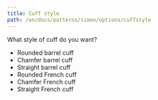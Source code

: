 ```yaml
---
title: Cuff style
path: /en/docs/patterns/simon/options/cuffstyle
---
```


What style of cuff do you want?

- Rounded barrel cuff
- Chamfer barrel cuff
- Straight barrel cuff
- Rounded French cuff
- Chamfer French cuff
- Straight French cuff